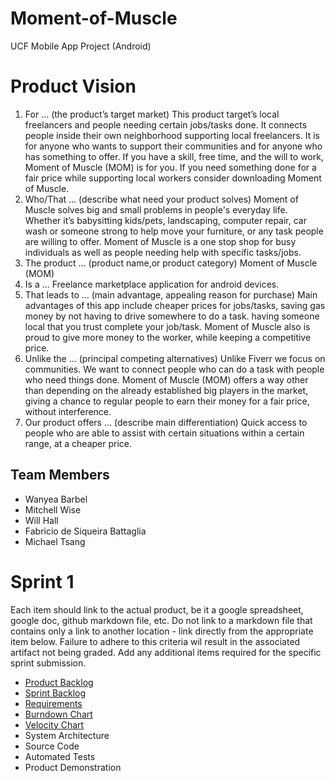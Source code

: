 # Moment-of-Muscle
UCF Mobile App Project (Android)

# Product Vision

1. For ... (the product’s target market)
This product target’s local freelancers and people needing certain jobs/tasks done. It
connects people inside their own neighborhood supporting local freelancers. It is for
anyone who wants to support their communities and for anyone who has something to
offer. If you have a skill, free time, and the will to work, Moment of Muscle (MOM) is for
you. If you need something done for a fair price while supporting local workers consider
downloading Moment of Muscle.
2. Who/That ... (describe what need your product solves)
Moment of Muscle solves big and small problems in people's everyday life.
Whether it’s babysitting kids/pets, landscaping, computer repair, car wash or
someone strong to help move your furniture, or any task people are willing to
offer. Moment of Muscle is a one stop shop for busy individuals as well as people
needing help with specific tasks/jobs.
3. The product ... (product name,or product category)
Moment of Muscle (MOM)
4. Is a ...
Freelance marketplace application for android devices.
5. That leads to ... (main advantage, appealing reason for purchase)
Main advantages of this app include cheaper prices for jobs/tasks, saving gas
money by not having to drive somewhere to do a task. having someone local that
you trust complete your job/task. Moment of Muscle also is proud to give more
money to the worker, while keeping a competitive price.
6. Unlike the ... (principal competing alternatives)
Unlike Fiverr we focus on communities. We want to connect people who can do a
task with people who need things done. Moment of Muscle (MOM) offers a way
other than depending on the already established big players in the market, giving
a chance to regular people to earn their money for a fair price, without
interference.
7. Our product offers ... (describe main differentiation)
Quick access to people who are able to assist with certain situations within a
certain range, at a cheaper price.

## Team Members

- Wanyea Barbel
- Mitchell Wise 
- Will Hall
- Fabricio de Siqueira Battaglia
- Michael Tsang

# Sprint 1

Each item should link to the actual product, be it a google spreadsheet, google doc, github markdown file, etc. Do not link to a markdown file that contains only a link to another location - link directly from the appropriate item below. Failure to adhere to this criteria wil result in the associated artifact not being graded. Add any additional items required for the specific sprint submission.

- [Product Backlog](https://trello.com/b/6P0P3TpV/cop-4331-sample)
- [Sprint Backlog](https://trello.com/b/6P0P3TpV/cop-4331-sample)
- [Requirements](https://trello.com/b/6P0P3TpV/cop-4331-sample)
- [Burndown Chart](https://www.google.com/search?tbm=isch&q=sprint+burndown+chart)
- [Velocity Chart](https://www.google.com/search?tbm=isch&q=agile+velocity+chart)
- System Architecture
- Source Code
- Automated Tests
- Product Demonstration
